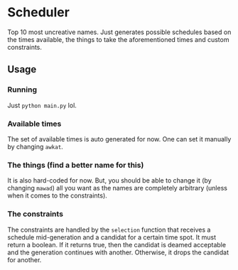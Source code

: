 # Scheduler
Top 10 most uncreative names.
Just generates possible schedules based on the times available,
the things to take the aforementioned times
and custom constraints.
## Usage
### Running
Just
`python main.py`
lol.
### Available times
The set of available times is auto generated for now.
One can set it manually by changing `awkat`.
### The things (find a better name for this)
It is also hard-coded for now. But, you should be able to change it
(by changing `mawad`) all you want as the names are completely arbitrary (unless when it
comes to the constraints).
### The constraints
The constraints are handled by the `selection` function that receives
a schedule mid-generation and a candidat for a certain time spot.
It must return a boolean. If it returns true, then the candidat is
deamed acceptable and the generation continues with another.
Otherwise, it drops the candidat for another.
